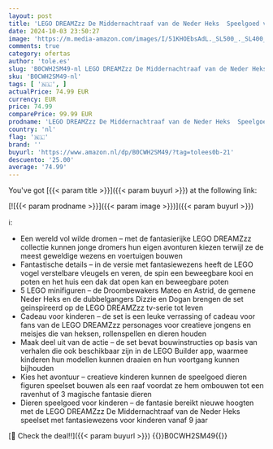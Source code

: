 ```yaml
---
layout: post
title: 'LEGO DREAMZzz De Middernachtraaf van de Neder Heks  Speelgoed voor Kinderen met Dieren  Bouw een Fantasiehut  Huis  Spin en Vogel  Rollenspel Cadeau voor Jongens en Meisjes vanaf 9 jaar 71478'
date: 2024-10-03 23:50:27
image: 'https://m.media-amazon.com/images/I/51KHOEbsAdL._SL500_._SL400_.jpg'
comments: true
category: ofertas
author: 'tole.es'
slug: 'B0CWH2SM49-nl LEGO DREAMZzz De Middernachtraaf van de Neder Heks...'
sku: 'B0CWH2SM49-nl'
tags: [ '🇳🇱', ]
actualPrice: 74.99 EUR
currency: EUR
price: 74.99
comparePrice: 99.99 EUR
prodname: 'LEGO DREAMZzz De Middernachtraaf van de Neder Heks  Speelgoed voor Kinderen met Dieren  Bouw een Fantasiehut  Huis  Spin en Vogel  Rollenspel Cadeau voor Jongens en Meisjes vanaf 9 jaar 71478'
country: 'nl'
flag: '🇳🇱'
brand: ''
buyurl: 'https://www.amazon.nl/dp/B0CWH2SM49/?tag=tolees0b-21'
descuento: '25.00'
average: '74.99'
---
```


You've got [{{< param title >}}]({{< param buyurl >}}) at the following link:

[![{{< param prodname >}}]({{< param image >}})]({{< param buyurl >}})

ℹ️:

- Een wereld vol wilde dromen – met de fantasierijke LEGO DREAMZzz collectie kunnen jonge dromers hun eigen avonturen kiezen terwijl ze de meest geweldige wezens en voertuigen bouwen
- Fantastische details – in de versie met fantasiewezens heeft de LEGO vogel verstelbare vleugels en veren, de spin een beweegbare kooi en poten en het huis een dak dat open kan en beweegbare poten
- 5 LEGO minifiguren – de Droombewakers Mateo en Astrid, de gemene Neder Heks en de dubbelgangers Dizzie en Dogan brengen de set geinspireerd op de LEGO DREAMZzz tv-serie tot leven
- Cadeau voor kinderen – de set is een leuke verrassing of cadeau voor fans van de LEGO DREAMZzz personages voor creatieve jongens en meisjes die van heksen, rollenspellen en dieren houden
- Maak deel uit van de actie – de set bevat bouwinstructies op basis van verhalen die ook beschikbaar zijn in de LEGO Builder app, waarmee kinderen hun modellen kunnen draaien en hun voortgang kunnen bijhouden
- Kies het avontuur – creatieve kinderen kunnen de speelgoed dieren figuren speelset bouwen als een raaf voordat ze hem ombouwen tot een ravenhut of 3 magische fantasie dieren
- Dieren speelgoed voor kinderen – de fantasie bereikt nieuwe hoogten met de LEGO DREAMZzz De Middernachtraaf van de Neder Heks speelset met fantasiewezens voor kinderen vanaf 9 jaar

[🛒 Check the deal!!]({{< param buyurl >}})
{{<world>}}B0CWH2SM49{{</world>}}
